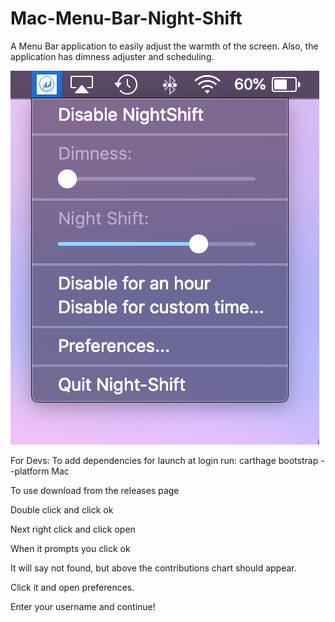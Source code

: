 # Mac-Menu-Bar-Night-Shift
A Menu Bar application to easily adjust the warmth of the screen. Also, the application has dimness adjuster and scheduling.

![Preview](https://github.com/Monkeyank/Mac-Menu-Bar-Night-Shift-/blob/master/Screen%20Shot%202020-02-29%20at%2011.36.24%20PM.png)

For Devs: To add dependencies for launch at login run:
  carthage bootstrap --platform Mac


To use download from the releases page

Double click and click ok

Next right click and click open

When it prompts you click ok

It will say not found, but above the contributions chart should appear.

Click it and open preferences.

Enter your username and continue!


